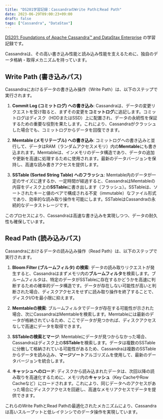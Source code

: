 ```yaml
---
title: "DS201学習記録：CassandraのWrite PathとRead Path"
date: 2023-06-29T09:00:23+09:00
draft: false
tags: ["Cassandra", "DataStax"] 
---
```

<!--more-->
[DS201: Foundations of Apache Cassandra™ and DataStax Enterprise](https://www.datastax.com/jp/resources/datasheet/ds201-datastax-enterprise-foundations-apache-cassandratm) の学習記録です。

Cassandraは、その高い書き込み性能と読み込み性能を支えるために、独自のデータ格納・取得メカニズムを持っています。

## Write Path (書き込みパス)

Cassandraにおけるデータの書き込み操作（Write Path）は、以下のステップで実行されます。

1.  **Commit Log (コミットログ) への書き込み**:
    Cassandraは、データの変更リクエストを受け取ると、まずその変更を**コミットログ**に追記します。コミットログはディスク（HDDまたはSSD）上に配置され、データの永続性を保証するための重要な役割を果たします。これにより、Cassandraがクラッシュした場合でも、コミットログからデータを回復できます。

2.  **Memtable (メモリテーブル) への書き込み**:
    コミットログへの書き込みと並行して、データはRAM（ランダムアクセスメモリ）内の**Memtable**にも書き込まれます。Memtableは、インメモリのデータ構造であり、データの追加や更新を高速に処理するために使用されます。最新のデータバージョンを保持し、高速な読み書きアクセスを提供します。

3.  **SSTable (Sorted String Table) へのフラッシュ**:
    Memtable内のデータが一定のサイズに達するか、一定時間が経過すると、CassandraはMemtableの内容をディスク上の**SSTable**に書き出します（フラッシュ）。SSTableは、ソートされたキーと値のペアで構成される不変（immutable）なファイル形式であり、効率的な読み取り操作を可能にします。SSTableはCassandraの永続的なデータストレージです。

このプロセスにより、Cassandraは高速な書き込みを実現しつつ、データの耐久性も確保しています。

## Read Path (読み込みパス)

Cassandraにおけるデータの読み込み操作（Read Path）は、以下のステップで実行されます。

1.  **Bloom Filter (ブルームフィルタ) の検索**:
    データの読み取りリクエストが発生すると、Cassandraはまずメモリ内の**ブルームフィルタ**を検索します。ブルームフィルタは、特定のデータがSSTableに存在するかどうかを高速に判断するための確率的データ構造です。データが存在しない可能性が高いと判断された場合、ディスクアクセスをせずに読み取り操作を終了することで、ディスクI/Oを最小限に抑えます。

2.  **Memtableの検索**:
    ブルームフィルタでデータが存在する可能性が示された場合、次にCassandraはMemtableを検索します。Memtableには最新のデータが格納されているため、ここでデータが見つかれば、ディスクアクセスなしで高速にデータを取得できます。

3.  **SSTableの検索とマージ**:
    Memtableにデータが見つからなかった場合、Cassandraはディスク上の**SSTable**を検索します。データは複数のSSTableに分散して格納されている可能性があるため、Cassandraは複数のSSTableからデータを読み込み、**マージソート**アルゴリズムを使用して、最新のデータバージョンを統合します。

4.  **キャッシュへのロード**:
    ディスクから読み込まれたデータは、次回以降の読み取りを高速化するために、メモリ内の**キャッシュ**（Key CacheやRow Cacheなど）にロードされます。これにより、同じデータへのアクセスがあった場合にディスクアクセスを回避し、高速なメモリアクセスでデータを提供できます。

これらのWrite PathとRead Pathの最適化されたメカニズムにより、Cassandraは高いスループットと低レイテンシでのデータ操作を実現しています。
